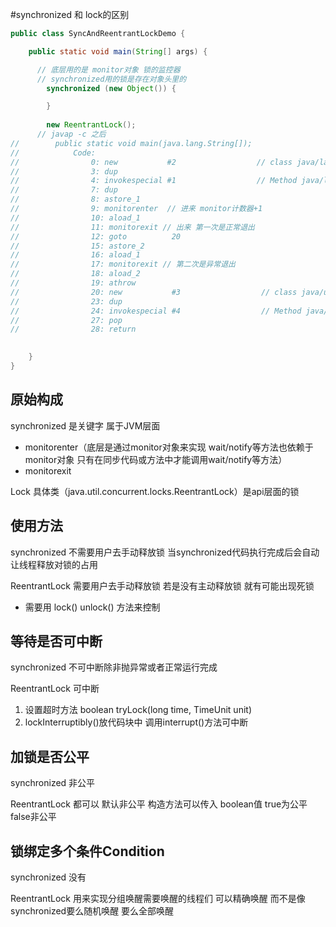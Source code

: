 #synchronized 和 lock的区别

```java
public class SyncAndReentrantLockDemo {

    public static void main(String[] args) {

      // 底层用的是 monitor对象 锁的监控器
      // synchronized用的锁是存在对象头里的 
        synchronized (new Object()) {

        }
      
      	new ReentrantLock();
      // javap -c 之后
//        public static void main(java.lang.String[]);
//            Code:
//                0: new           #2                  // class java/lang/Object
//                3: dup
//                4: invokespecial #1                  // Method java/lang/Object."<init>":()V
//                7: dup
//                8: astore_1
//                9: monitorenter  // 进来 monitor计数器+1
//                10: aload_1
//                11: monitorexit // 出来 第一次是正常退出
//                12: goto          20
//                15: astore_2
//                16: aload_1
//                17: monitorexit // 第二次是异常退出
//                18: aload_2
//                19: athrow
//                20: new           #3                  // class java/util/concurrent/locks/ReentrantLock
//                23: dup
//                24: invokespecial #4                  // Method java/util/concurrent/locks/ReentrantLock."<init>":()V
//                27: pop
//                28: return

        
    }
}
```

## 原始构成

synchronized 是关键字 属于JVM层面

+ monitorenter（底层是通过monitor对象来实现 wait/notify等方法也依赖于monitor对象 只有在同步代码或方法中才能调用wait/notify等方法）
+ monitorexit

Lock 具体类（java.util.concurrent.locks.ReentrantLock）是api层面的锁

## 使用方法

synchronized 不需要用户去手动释放锁 当synchronized代码执行完成后会自动让线程释放对锁的占用

ReentrantLock 需要用户去手动释放锁 若是没有主动释放锁 就有可能出现死锁

+ 需要用 lock() unlock() 方法来控制

## 等待是否可中断

synchronized 不可中断除非抛异常或者正常运行完成

ReentrantLock 可中断 

1. 设置超时方法 boolean tryLock(long time, TimeUnit unit)
2. lockInterruptibly()放代码块中 调用interrupt()方法可中断

## 加锁是否公平

synchronized 非公平

ReentrantLock 都可以 默认非公平 构造方法可以传入 boolean值 true为公平 false非公平

## 锁绑定多个条件Condition

synchronized 没有

ReentrantLock 用来实现分组唤醒需要唤醒的线程们 可以精确唤醒 而不是像synchronized要么随机唤醒 要么全部唤醒